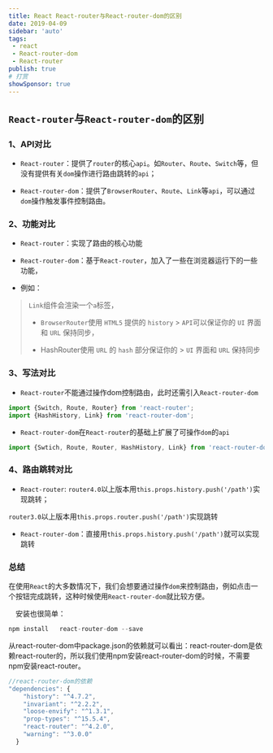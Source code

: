 ```yaml
---
title: React React-router与React-router-dom的区别
date: 2019-04-09
sidebar: 'auto'
tags:
 - react
 - React-router-dom
 - React-router
publish: true
# 打赏
showSponsor: true
---
```

## `React-router`与`React-router-dom`的区别

### 1、API对比

- `React-router`：提供了`router`的核心`api`。如`Router`、`Route`、`Switch`等，但没有提供有关`dom`操作进行路由跳转的`api`；

- `React-router-dom`：提供了`BrowserRouter`、`Route`、`Link`等`api`，可以通过`dom`操作触发事件控制路由。

### 2、功能对比

- `React-router`：实现了路由的核心功能

- `React-router-dom`：基于`React-router`，加入了一些在浏览器运行下的一些功能，

- 例如：

> `Link`组件会渲染一个`a`标签，
>
> - `BrowserRouter`使用 `HTML5` 提供的 `history` > `API`可以保证你的 `UI` 界面和 `URL` 保持同步，
>
> - HashRouter使用 `URL` 的 `hash` 部分保证你的 > `UI` 界面和 `URL` 保持同步

### 3、写法对比

- `React-router`不能通过操作dom控制路由，此时还需引入`React-router-dom`

```js
import {Switch, Route, Router} from 'react-router';
import {HashHistory, Link} from 'react-router-dom';
```

- `React-router-dom`在`React-router`的基础上扩展了可操作`dom`的`api`

```js
import {Swtich, Route, Router, HashHistory, Link} from 'react-router-dom';
```

### 4、路由跳转对比

- `React-router`:
`router4.0`以上版本用`this.props.history.push('/path')`实现跳转；

`router3.0`以上版本用`this.props.router.push('/path')`实现跳转

- `React-router-dom`：直接用`this.props.history.push('/path')`就可以实现跳转

### 总结

在使用`React`的大多数情况下，我们会想要通过操作`dom`来控制路由，例如点击一个按钮完成跳转，这种时候使用`React-router-dom`就比较方便。

　安装也很简单：

```js
npm install   react-router-dom --save
```

从react-router-dom中package.json的依赖就可以看出：react-router-dom是依赖react-router的，所以我们使用npm安装react-router-dom的时候，不需要npm安装react-router。

```js
//react-router-dom的依赖
"dependencies": {
    "history": "^4.7.2",
    "invariant": "^2.2.2",
    "loose-envify": "^1.3.1",
    "prop-types": "^15.5.4",
    "react-router": "^4.2.0",
    "warning": "^3.0.0"
  }
```
